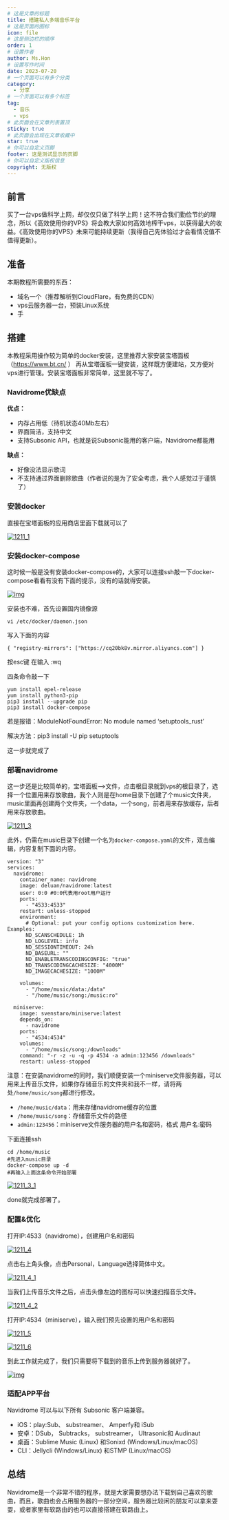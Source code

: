 ```yaml
---
# 这是文章的标题
title: 搭建私人多端音乐平台
# 这是页面的图标
icon: file
# 这是侧边栏的顺序
order: 1
# 设置作者
author: Ms.Hon
# 设置写作时间
date: 2023-07-20
# 一个页面可以有多个分类
category:
  - 分享
# 一个页面可以有多个标签
tag:
  - 音乐
  - vps
# 此页面会在文章列表置顶
sticky: true
# 此页面会出现在文章收藏中
star: true
# 你可以自定义页脚
footer: 这是测试显示的页脚
# 你可以自定义版权信息
copyright: 无版权
---
```



<!-- more -->





## 前言

买了一台vps做科学上网，却仅仅只做了科学上网！这不符合我们勤俭节约的理念，所以《高效使用你的VPS》将会教大家如何高效地榨干vps，以获得最大的收益。《高效使用你的VPS》未来可能持续更新（我得自己先体验过才会看情况值不值得更新）。

## 准备

本期教程所需要的东西：

- 域名一个（推荐解析到CloudFlare，有免费的CDN）
- vps云服务器一台，预装Linux系统
- 手

## 搭建

本教程采用操作较为简单的docker安装，这里推荐大家安装宝塔面板（https://www.bt.cn/ ） 再从宝塔面板一键安装，这样既方便建站，又方便对vps进行管理。安装宝塔面板非常简单，这里就不写了。

### Navidrome优缺点

**优点：**

- 内存占用低（待机状态40Mb左右）
- 界面简洁，支持中文
- 支持Subsonic API，也就是说Subsonic能用的客户端，Navidrome都能用

**缺点：**

- 好像没法显示歌词
- 不支持通过界面删除歌曲（作者说的是为了安全考虑，我个人感觉过于谨慎了）

### 安装docker

直接在宝塔面板的应用商店里面下载就可以了

[![1211_1](https://pic.sky350.cn/images/1211_1.png)](https://pic.sky350.cn/images/1211_1.png)

### 安装docker-compose

这时候一般是没有安装docker-compose的，大家可以连接ssh敲一下docker-compose看看有没有下面的提示，没有的话就得安装。

[![img](https://pic.sky350.cn/images/1211_2.png)](https://pic.sky350.cn/images/1211_2.png)

安装也不难，首先设置国内镜像源

```
vi /etc/docker/daemon.json
```

写入下面的内容

```
{ "registry-mirrors": ["https://cq20bk8v.mirror.aliyuncs.com"] }
```

按esc键 在输入 :wq

四条命令敲一下

```
yum install epel-release
yum install python3-pip 
pip3 install --upgrade pip 
pip3 install docker-compose
```

若是报错：ModuleNotFoundError: No module named ‘setuptools_rust’

解决方法：pip3 install -U pip setuptools

这一步就完成了

### 部署navidrome

这一步还是比较简单的，宝塔面板—->文件，点击根目录就到vps的根目录了，选择一个位置用来存放歌曲，我个人则是在home目录下创建了个music文件夹，music里面再创建两个文件夹，一个data，一个song，前者用来存放缓存，后者用来存放歌曲。

[![1211_3](https://pic.sky350.cn/images/1211_3.png)](https://pic.sky350.cn/images/1211_3.png)

此外，仍需在music目录下创建一个名为`docker-compose.yaml`的文件，双击编辑，内容复制下面的内容。

```
version: "3"
services:
  navidrome:
    container_name: navidrome
    image: deluan/navidrome:latest
    user: 0:0 #0:0代表用root用户运行
    ports:
      - "4533:4533"
    restart: unless-stopped
    environment:
      # Optional: put your config options customization here. Examples:
      ND_SCANSCHEDULE: 1h
      ND_LOGLEVEL: info  
      ND_SESSIONTIMEOUT: 24h
      ND_BASEURL: ""
      ND_ENABLETRANSCODINGCONFIG: "true"
      ND_TRANSCODINGCACHESIZE: "4000M"
      ND_IMAGECACHESIZE: "1000M"
      
    volumes:
      - "/home/music/data:/data"
      - "/home/music/song:/music:ro"

  miniserve:
    image: svenstaro/miniserve:latest
    depends_on:
      - navidrome
    ports:
      - "4534:4534"
    volumes:
      - "/home/music/song:/downloads"  
    command: "-r -z -u -q -p 4534 -a admin:123456 /downloads" 
    restart: unless-stopped
```

注意：在安装navidrome的同时，我们顺便安装一个miniserve文件服务器，可以用来上传音乐文件，如果你存储音乐的文件夹和我不一样，请将两处`/home/music/song`都进行修改。

- `/home/music/data`：用来存储navidrome缓存的位置
- `/home/music/song`：存储音乐文件的路径
- `admin:123456`：miniserve文件服务器的用户名和密码，格式 用户名:密码

下面连接ssh

```
cd /home/music
#先进入music目录
docker-compose up -d
#再输入上面这条命令开始部署
```

[![1211_3_1](https://pic.sky350.cn/images/1211_3_1.png)](https://pic.sky350.cn/images/1211_3_1.png)

done就完成部署了。

### 配置&优化

打开IP:4533（navidrome），创建用户名和密码

[![1211_4](https://pic.sky350.cn/images/1211_4.png)](https://pic.sky350.cn/images/1211_4.png)

点击右上角头像，点击Personal，Language选择简体中文。

[![1211_4_1](https://pic.sky350.cn/images/1211_4_1.png)](https://pic.sky350.cn/images/1211_4_1.png)

当我们上传音乐文件之后，点击头像左边的图标可以快速扫描音乐文件。

[![1211_4_2](https://pic.sky350.cn/images/1211_4_2.png)](https://pic.sky350.cn/images/1211_4_2.png)

打开IP:4534（miniserve），输入我们预先设置的用户名和密码

[![1211_5](https://pic.sky350.cn/images/1211_5.png)](https://pic.sky350.cn/images/1211_5.png)

[![1211_6](https://pic.sky350.cn/images/1211_6.png)](https://pic.sky350.cn/images/1211_6.png)

到此工作就完成了，我们只需要将下载到的音乐上传到服务器就好了。

[![img](https://pic.sky350.cn/images/1211_7.png)](https://pic.sky350.cn/images/1211_7.png)

### 适配APP平台

Navidrome 可以与以下所有 Subsonic 客户端兼容。

- iOS：play:Sub、 substreamer、 Amperfy和 iSub
- 安卓：DSub， Subtracks， substreamer， Ultrasonic和 Audinaut
- 桌面：Sublime Music (Linux) 和Sonixd (Windows/Linux/macOS)
- CLI：Jellycli (Windows/Linux) 和STMP (Linux/macOS)

## 总结

Navidrome是一个非常不错的程序，就是大家需要想办法下载到自己喜欢的歌曲，而且，歌曲也会占用服务器的一部分空间，服务器比较闲的朋友可以拿来耍耍，或者家里有软路由的也可以直接搭建在软路由上。
